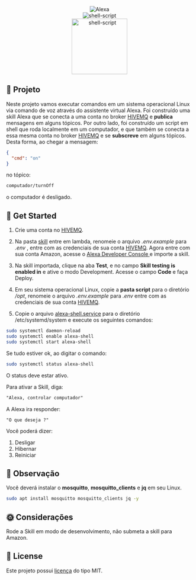 <div align="center">
<img src="https://img.shields.io/badge/amazon%20alexa-52b5f7?style=for-the-badge&logo=amazon%20alexa&logoColor=white" alt="Alexa" />    
</div>

<div align="center">
<img src="https://img.shields.io/badge/shell_script-%23121011.svg?style=for-the-badge&logo=gnu-bash&logoColor=white" alt="shell-script"/>  
</div>

<div align="center">
<img src="https://encrypted-tbn0.gstatic.com/images?q=tbn:ANd9GcRPCclc4DOkgDZ2ZoD1A9V-4pEjRM0KGNjscP25dp3L&s" alt="shell-script" width="150px"/>  
</div>

## **🤖 Projeto**

Neste projeto vamos executar comandos em um sistema operacional Linux via comando de voz através do assistente virtual Alexa. Foi construído uma skill Alexa que se conecta a uma conta no broker [HIVEMQ](https://www.hivemq.com/hivemq/mqtt-broker/) e **publica** mensagens em alguns tópicos. Por outro lado, foi construído um script em shell que roda localmente em um computador, e que também se conecta a essa mesma conta no broker [HIVEMQ](https://www.hivemq.com/hivemq/mqtt-broker/) e se **subscreve** em alguns tópicos. Desta forma, ao chegar a mensagem:

```json
{
  "cmd": "on"
}
```

no tópico:

```txt
computador/turnOff
```

o computador é desligado.

## 🚀 Get Started

1. Crie uma conta no [HIVEMQ](https://www.hivemq.com/hivemq/mqtt-broker/).
   <br/>

2. Na pasta [skill](./skill/) entre em lambda, renomeie o arquivo _.env.example_ para _.env_ , entre com as credenciais de sua conta [HIVEMQ](https://www.hivemq.com/hivemq/mqtt-broker/). Agora entre com sua conta Amazon, acesse o [Alexa Developer Console ](https://developer.amazon.com/alexa/console/) e importe a skill.
   <br/>

3. Na skill importada, clique na aba **Test**, e no campo **Skill testing is enabled in** e ative o modo Development. Acesse o campo **Code** e faça Deploy.
   <br/>

4. Em seu sistema operacional Linux, copie a **pasta script** para o diretório _/opt_, renomeie o arquivo _.env.example_ para _.env_ entre com as credenciais de sua conta [HIVEMQ](https://www.hivemq.com/hivemq/mqtt-broker/).
   <br/>

5. Copie o arquivo [alexa-shell.service](./alexa-shell.service) para o diretório /etc/systemd/system e execute os seguintes comandos:

```bash
sudo systemctl daemon-reload
sudo systemctl enable alexa-shell
sudo systemctl start alexa-shell
```

Se tudo estiver ok, ao digitar o comando:

```bash
sudo systemctl status alexa-shell
```

O status deve estar ativo.

Para ativar a Skill, diga:

```txt
"Alexa, controlar computador"
```

A Alexa ira responder:

```
"O que deseja ?"
```

Você poderá dizer:

1. Desligar
2. Hibernar
3. Reiniciar

## **🙂 Observação**

Você deverá instalar o **mosquitto**, **mosquitto_clients** e **jq** em seu Linux.

```bash
sudo apt install mosquitto mosquitto_clients jq -y
```

## **🌞 Considerações**

Rode a Skill em modo de desenvolvimento, não submeta a skill para Amazon.

## **📝 License**

Este projeto possui [licença](LICENSE.md) do tipo MIT.
